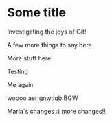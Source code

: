 # Some title

Investigating the joys of Git!

A few more things to say here

More stuff here

Testing

Me again



woooo
aer;gnw;lgb.BGW

Maria´s changes :)
more changes!!
